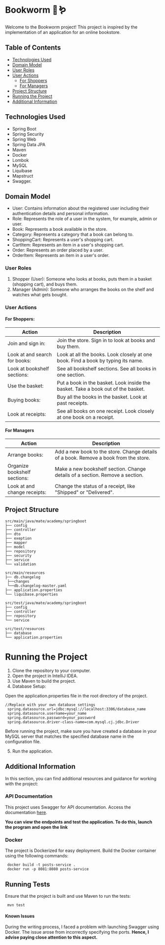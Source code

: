 # Bookworm 📖🪱
Welcome to the Bookworm project! This project is inspired by the implementation of an application for an online bookstore.

## Table of Contents
- [Technologies Used](#technologies-used)
- [Domain Model](#domain-model)
- [User Roles](#user-roles)
- [User Actions](#user-actions)
  - [For Shoppers](#for-shoppers)
  - [For Managers](#for-managers)
- [Project Structure](#project-structure)
- [Running the Project](#running-the-project)
- [Additional Information](#additional-information)

## Technologies Used
- Spring Boot
- Spring Security
- Spring Web
- Spring Data JPA
- Maven
- Docker
-	Lombok
-	MySQL
-	Liquibase
-	Mapstruct
- Swagger.

## Domain Model
- User: Contains information about the registered user including their authentication details and personal information.
- Role: Represents the role of a user in the system, for example, admin or user.
- Book: Represents a book available in the store.
- Category: Represents a category that a book can belong to.
- ShoppingCart: Represents a user's shopping cart.
- CartItem: Represents an item in a user's shopping cart.
- Order: Represents an order placed by a user.
- OrderItem: Represents an item in a user's order.

### User Roles
1. Shopper (User): Someone who looks at books, puts them in a basket (shopping cart), and buys them.
2. Manager (Admin): Someone who arranges the books on the shelf and watches what gets bought.

### User Actions
#### For Shoppers:
| Action                                      | Description                                                                  |
|---------------------------------------------|------------------------------------------------------------------------------|
| Join and sign in:                           | Join the store. Sign in to look at books and buy them.                      |
| Look at and search for books:               | Look at all the books. Look closely at one book. Find a book by typing its name. |
| Look at bookshelf sections:                 | See all bookshelf sections. See all books in one section.                   |
| Use the basket:                             | Put a book in the basket. Look inside the basket. Take a book out of the basket. |
| Buying books:                               | Buy all the books in the basket. Look at past receipts.                     |
| Look at receipts:                           | See all books on one receipt. Look closely at one book on a receipt.        |
#### For Managers

| Action                                      | Description                                                                  |
|---------------------------------------------|------------------------------------------------------------------------------|
| Arrange books:                              | Add a new book to the store. Change details of a book. Remove a book from the store. |
| Organize bookshelf sections:                | Make a new bookshelf section. Change details of a section. Remove a section. |
| Look at and change receipts:               | Change the status of a receipt, like "Shipped" or "Delivered".               |

## Project Structure
```plaintext
src/main/java/mate/academy/springboot
├── config
├── controller
├── dto
├── exeption
├── mapper
├── model
├── repository
├── security
├── service
└── validation

src/main/resources
├── db.changelog
 ├──changes
 └──db.changelog-master.yaml
├── application.properties
└── liquibase.properties

src/test/java/mate/academy/springboot
├── config
├── controller
├── repository
└── service

src/test/resources
├── database
└── application.properties
```

# Running the Project
1. Clone the repository to your computer.
2. Open the project in IntelliJ IDEA.
3. Use Maven to build the project.
4. Database Setup:

Open the application.properties file in the root directory of the project.
```plaintext
//Replace with your own database settings
 spring.datasource.url=jdbc:mysql://localhost:3306/database_name
 spring.datasource.username=your_name
 spring.datasource.password=your_password
 spring.datasource.driver-class-name=com.mysql.cj.jdbc.Driver
```
Before running the project, make sure you have created a database in your MySQL server that matches the specified database name in the configuration file.

5. Run the application.

## Additional Information
In this section, you can find additional resources and guidance for working with the project:
### API Documentation
This project uses Swagger for API documentation. Access the documentation [here](http://localhost:8080/swagger-ui/index.html#).

**You can view the endpoints and test the application.
To do this, launch the program and open the link**

### Docker
The project is Dockerized for easy deployment. Build the Docker container using the following commands:
```plaintext
 docker build -t posts-service .
 docker run -p 8081:8080 posts-service
```
## Running Tests
Ensure that the project is built and use Maven to run the tests:
```plaintext
 mvn test
```

#### Known Issues
During the writing process, I faced a problem with launching Swagger using Docker. 
The issue arose from incorrectly specifying the ports. 
**Hence, I advise paying close attention to this aspect.**
